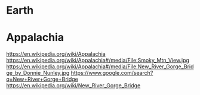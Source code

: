 # Earth
# Appalachia
https://en.wikipedia.org/wiki/Appalachia https://en.wikipedia.org/wiki/Appalachia#/media/File:Smoky_Mtn_View.jpg https://en.wikipedia.org/wiki/Appalachia#/media/File:New_River_Gorge_Bridge_by_Donnie_Nunley.jpg https://www.google.com/search?q=New+River+Gorge+Bridge https://en.wikipedia.org/wiki/New_River_Gorge_Bridge
